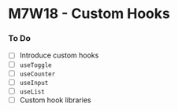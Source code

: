 # M7W18 - Custom Hooks

### To Do

- [ ] Introduce custom hooks
- [ ] `useToggle`
- [ ] `useCounter`
- [ ] `useInput`
- [ ] `useList`
- [ ] Custom hook libraries
